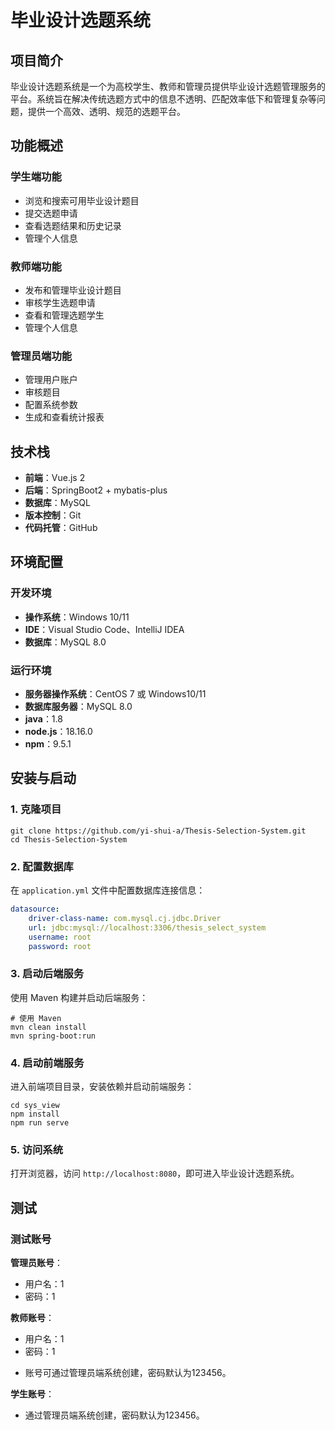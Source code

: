 # 毕业设计选题系统

## 项目简介

毕业设计选题系统是一个为高校学生、教师和管理员提供毕业设计选题管理服务的平台。系统旨在解决传统选题方式中的信息不透明、匹配效率低下和管理复杂等问题，提供一个高效、透明、规范的选题平台。

## 功能概述

### 学生端功能

- 浏览和搜索可用毕业设计题目
- 提交选题申请
- 查看选题结果和历史记录
- 管理个人信息

### 教师端功能

- 发布和管理毕业设计题目
- 审核学生选题申请
- 查看和管理选题学生
- 管理个人信息

### 管理员端功能

- 管理用户账户
- 审核题目
- 配置系统参数
- 生成和查看统计报表

## 技术栈

- **前端**：Vue.js 2
- **后端**：SpringBoot2 + mybatis-plus
- **数据库**：MySQL
- **版本控制**：Git
- **代码托管**：GitHub

## 环境配置

### 开发环境

- **操作系统**：Windows 10/11
- **IDE**：Visual Studio Code、IntelliJ IDEA
- **数据库**：MySQL 8.0

### 运行环境

- **服务器操作系统**：CentOS 7 或 Windows10/11
- **数据库服务器**：MySQL 8.0
- **java**：1.8
- **node.js**：18.16.0
- **npm**：9.5.1

## 安装与启动

### 1. 克隆项目

```shell
git clone https://github.com/yi-shui-a/Thesis-Selection-System.git
cd Thesis-Selection-System
```

### 2. 配置数据库

在 `application.yml` 文件中配置数据库连接信息：

```yaml
datasource:
    driver-class-name: com.mysql.cj.jdbc.Driver
    url: jdbc:mysql://localhost:3306/thesis_select_system
    username: root
    password: root
```

### 3. 启动后端服务

使用 Maven 构建并启动后端服务：

```shell
# 使用 Maven
mvn clean install
mvn spring-boot:run
```

### 4. 启动前端服务

进入前端项目目录，安装依赖并启动前端服务：

```shell
cd sys_view
npm install
npm run serve
```

### 5. 访问系统

打开浏览器，访问 `http://localhost:8080`，即可进入毕业设计选题系统。

## 测试

### 测试账号

**管理员账号**：

- 用户名：1
- 密码：1

**教师账号**：

- 用户名：1
- 密码：1

+ 账号可通过管理员端系统创建，密码默认为123456。

**学生账号**：

+ 通过管理员端系统创建，密码默认为123456。